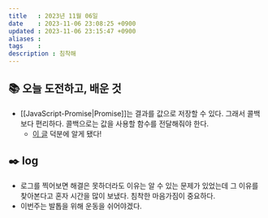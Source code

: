 ```yaml
---
title   : 2023년 11월 06일
date    : 2023-11-06 23:08:25 +0900
updated : 2023-11-06 23:15:47 +0900
aliases : 
tags    : 
description : 침착해
---
```

## 📚 오늘 도전하고, 배운 것
- [[JavaScript-Promise|Promise]]는 결과를 값으로 저장할 수 있다. 그래서 콜백 보다 편리하다. 콜백으로는 값을 사용할 함수를 전달해줘야 한다. 
  - [이 글](https://spicycookie.me/JavaScript/promise/) 덕분에 알게 됐다!

## ✒️ log 
- 로그를 찍어보면 해결은 못하더라도 이유는 알 수 있는 문제가 있었는데 그 이유를 찾아본다고 혼자 시간을 많이 보냈다. 침착한 마음가짐이 중요하다.
- 이번주는 발톱을 위해 운동을 쉬어야겠다.
